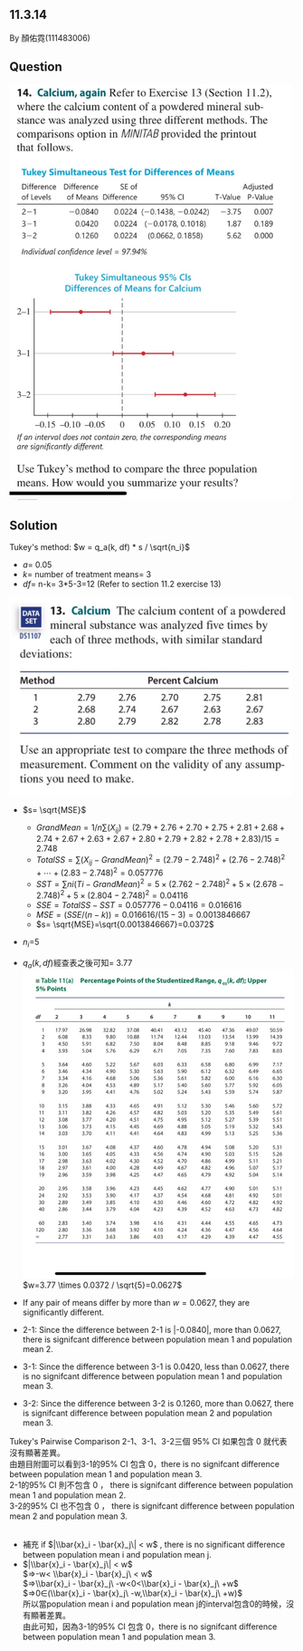 ## 11.3.14
By 顏佑霓(111483006)

## Question
<img width="500" alt="image" src="https://github.com/HWTeng-Course/202402-Statistics/blob/main/Images/11.3.14.jpg">

## Solution
Tukey's method: $w = q_a(k, df) * s / \sqrt{n_i}$ <br>
* $a$= 0.05
* $k$= number of treatment means= 3<br>
* $df$= n-k= 3*5-3=12 (Refer to section 11.2 exercise 13)<br>

<img width="500" alt="image" src="https://github.com/HWTeng-Course/202402-Statistics/blob/main/Images/S__4603909.jpg"><br>

* $s= \sqrt{MSE}$
  * $Grand Mean=1/n∑ (X_{ij})=(2.79+2.76+2.70+2.75+2.81+2.68+2.74+2.67+2.63+2.67+2.80+2.79+2.82+2.78+2.83)/15=2.748$
  * $Total SS = ∑ (X_{ij} - Grand Mean)^2=(2.79−2.748)^2+(2.76−2.748)^2+⋯+(2.83−2.748)^2=0.057776$
  * $SST = ∑ ni(Ti - Grand Mean)^2= 5×(2.762−2.748)^2+5×(2.678−2.748)^2+5×(2.804−2.748)^2=0.04116$
  * $SSE=Total SS-SST=0.057776-0.04116=0.016616$
  * $MSE=(SSE/(n-k))=0.016616/(15-3)=0.0013846667$
  * $s= \sqrt{MSE}=\sqrt{0.0013846667}=0.0372$
* ${n_i}$=5<br>
* $q_a(k, df)$經查表之後可知= 3.77<br>
<img width="500" alt="image" src="https://github.com/HWTeng-Course/202402-Statistics/blob/main/Images/S__4603907.jpg"><br>
$w=3.77 \times 0.0372 / \sqrt{5}=0.0627$

* If any pair of means differ by more than $w=0.0627$, they are significantly different.
* 2-1: Since the difference between 2-1 is |-0.0840|, more than 0.0627, there is signifcant difference between population mean 1 and population mean 2.
* 3-1: Since the difference between 3-1 is 0.0420, less than 0.0627, there is no signifcant difference between population mean 1 and population mean 3.
* 3-2: Since the difference between 3-2 is 0.1260, more than 0.0627, there is signifcant difference between population mean 2 and population mean 3.

Tukey's Pairwise Comparison
2-1、3-1、3-2三個 95% CI 如果包含 0 就代表沒有顯著差異。<br>
由題目附圖可以看到3-1的95% CI 包含 0，there is no signifcant difference between population mean 1 and population mean 3.<br>
2-1的95% CI 則不包含 0 ， there is signifcant difference between population mean 1 and population mean 2.<br>
3-2的95% CI 也不包含 0 ， there is signifcant difference between population mean 2 and population mean 3.<br>
<br>
* 補充
if  $|\\bar{x}_i - \bar{x}_j\|  < w$ , there is no significant difference between population mean i and population mean j.
* $|\\bar{x}_i - \bar{x}_j\|  < w$<br>
$⇒-w< \\bar{x}_i - \bar{x}_j\ < w$<br>
$⇒\\bar{x}_i - \bar{x}_j\ -w<0<\\bar{x}_i - \bar{x}_j\ +w$<br>
$⇒0∈(\\bar{x}_i - \bar{x}_j\ -w,\\bar{x}_i - \bar{x}_j\ +w)$<br>
所以當population mean i and population mean j的interval包含0的時候，沒有顯著差異。<br>
由此可知，因為3-1的95% CI 包含 0，there is no signifcant difference between population mean 1 and population mean 3.


